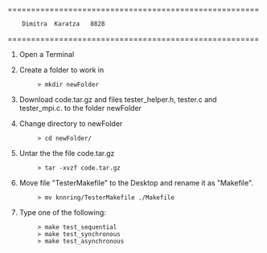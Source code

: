 ======================================================

		Dimitra  Karatza   8828

======================================================

1) Open a Terminal

2) Create a folder to work in

			> mkdir newFolder

3) Download code.tar.gz and files tester_helper.h, tester.c and tester_mpi.c. to the folder newFolder

4) Change directory to newFolder

			> cd newFolder/

5) Untar the the file code.tar.gz

			> tar -xvzf code.tar.gz

6) Move file "TesterMakefile" to the Desktop and rename it as "Makefile".

			> mv knnring/TesterMakefile ./Makefile

7) Type one of the following:	

			> make test_sequential
			> make test_synchronous
			> make test_asynchronous
